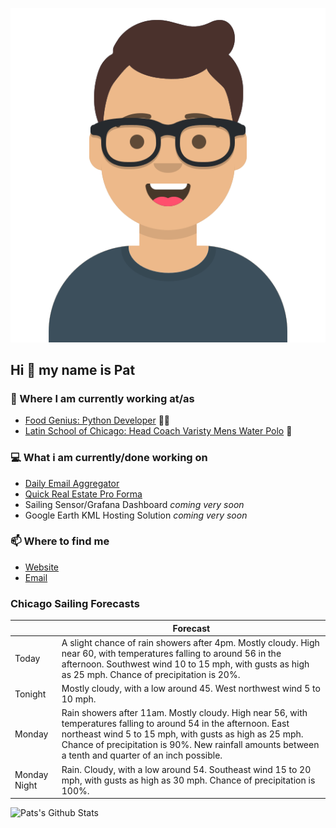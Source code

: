 [![Social banner for p-j-falconer](https://raw.githubusercontent.com/P-J-FALCONER/P-J-FALCONER/master/assets/avataaars.svg)](https://patfalconer.com/)
## Hi :wave: my name is Pat

### 💼 Where I am currently working at/as
- [Food Genius: Python Developer](https://getfoodgenius.com/) 🍔🐍
- [Latin School of Chicago: Head Coach Varisty Mens Water Polo](https://www.latinschool.org/) 🤽


### 💻 What i am currently/done working on
 - [Daily Email Aggregator](https://github.com/P-J-FALCONER/dott_daily_mail)
 - [Quick Real Estate Pro Forma](https://github.com/P-J-FALCONER/henry)
 - Sailing Sensor/Grafana Dashboard *coming very soon*
 - Google Earth KML Hosting Solution *coming very soon*

### 📫 Where to find me
 - [Website](https://patfalconer.com/)
 - [Email](mailto:patrick.j.falconer@gmail.com)


### Chicago Sailing Forecasts
|   | Forecast  |
|---|---|
| Today | A slight chance of rain showers after 4pm. Mostly cloudy. High near 60, with temperatures falling to around 56 in the afternoon. Southwest wind 10 to 15 mph, with gusts as high as 25 mph. Chance of precipitation is 20%. |
| Tonight | Mostly cloudy, with a low around 45. West northwest wind 5 to 10 mph. |
| Monday | Rain showers after 11am. Mostly cloudy. High near 56, with temperatures falling to around 54 in the afternoon. East northeast wind 5 to 15 mph, with gusts as high as 25 mph. Chance of precipitation is 90%. New rainfall amounts between a tenth and quarter of an inch possible. |
| Monday Night | Rain. Cloudy, with a low around 54. Southeast wind 15 to 20 mph, with gusts as high as 30 mph. Chance of precipitation is 100%. |

![Pats's Github Stats](https://github-readme-stats.vercel.app/api?username=p-j-falconer&show_icons=true&theme=radical)

